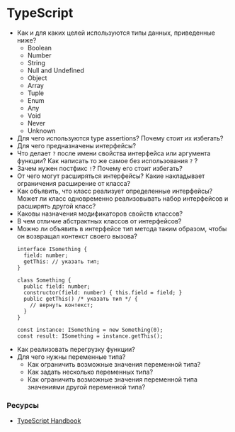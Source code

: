 # TypeScript

* Как и для каких целей используются типы данных, приведенные ниже?
  * Boolean
  * Number
  * String
  * Null and Undefined
  * Object
  * Array
  * Tuple
  * Enum
  * Any
  * Void
  * Never
  * Unknown
* Для чего используются type assertions? Почему стоит их избегать?
* Для чего предназначены интерфейсы? 
* Что делает `?` после имени свойства интерфейса или аргумента функции? Как написать то же самое без использования `?` ?
* Зачем нужен постфикс ` ! `? Почему его стоит избегать?
* От чего могут расширяться интерфейсы? Какие накладывает ограничения расширение от класса? 
* Как объявить, что класс реализует определенные интерфейсы? Может ли класс одновременно реализовывать набор интерфейсов и расширять другой класс? 
* Каковы назначения модификаторов свойств классов?
* В чем отличие абстрактных классов от интерфейсов?
* Можно ли объявить в интерфейсе тип метода таким образом, чтобы он возвращал контекст своего вызова?
  ```
  interface ISomething {
    field: number;
    getThis: // указать тип;
  }

  class Something {
    public field: number;
    constructor(field: number) { this.field = field; }
    public getThis() /* указать тип */ {
      // вернуть контекст;
    }
  }

  const instance: ISomething = new Something(0);
  const result: ISomething = instance.getThis();
  ```
* Как реализовать перегрузку функции?
* Для чего нужны переменные типа?
  * Как ограничить возможные значения переменной типа?
  * Как задать несколько переменных типа?
  * Как ограничить возможные значения переменной типа значениями другой переменной типа? 

### Ресурсы
* [TypeScript Handbook](https://www.typescriptlang.org/docs/handbook/basic-types.html)
